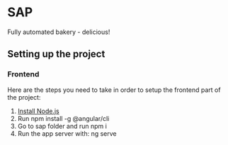 # SAP
Fully automated bakery - delicious!


## Setting up the project

### Frontend
Here are the steps you need to take in order to setup the frontend part of the project:

1. [Install Node.js](https://nodejs.org/en/download/)
2. Run npm install -g @angular/cli
3. Go to sap folder and run npm i  
4. Run the app server with: ng serve

